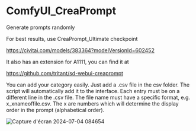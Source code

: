 # ComfyUI_CreaPrompt
Generate prompts randomly

For best results, use CreaPrompt_Ultimate checkpoint

https://civitai.com/models/383364?modelVersionId=602452

It also has an extension for A1111, you can find it at

https://github.com/tritant/sd-webui-creaprompt

You can add your category easily. Just add a .csv file in the csv folder. The script will automatically add it to the interface. Each entry must be on a different line in the .csv file. The file name must have a specific format, e.g. x_xnameoffile.csv. The x are numbers which will determine the display order in the prompt (alphabetical order).

![Capture d'écran 2024-07-04 084654](https://github.com/tritant/ComfyUI_CreaPrompt/assets/15909062/d0384e49-eb69-4f60-a46f-a31f2e7f90a0)
